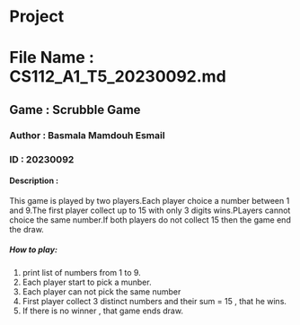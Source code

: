 # Project
# File Name : CS112_A1_T5_20230092.md
## Game : Scrubble Game
### Author : Basmala Mamdouh Esmail
### ID : 20230092
#### Description :
   This game is played by two players.Each player choice a number between 1 and 9.The first player collect up to 15 with only 3 digits wins.PLayers cannot choice the same number.If both players do not collect 15 then the game end the draw.
#####  How to play:                                                                                                                                                                                                                                                                           
 1. print list of numbers from 1 to 9.
 2. Each player start to pick a munber.
 3. Each player can not pick the same number
 4. First player collect 3 distinct numbers and their sum = 15 , that he wins.
 5. If there is no winner , that game ends draw.
